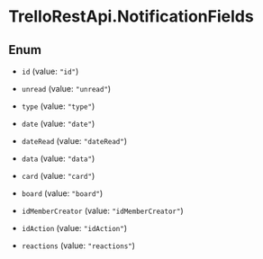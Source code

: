 # TrelloRestApi.NotificationFields

## Enum


* `id` (value: `"id"`)

* `unread` (value: `"unread"`)

* `type` (value: `"type"`)

* `date` (value: `"date"`)

* `dateRead` (value: `"dateRead"`)

* `data` (value: `"data"`)

* `card` (value: `"card"`)

* `board` (value: `"board"`)

* `idMemberCreator` (value: `"idMemberCreator"`)

* `idAction` (value: `"idAction"`)

* `reactions` (value: `"reactions"`)


